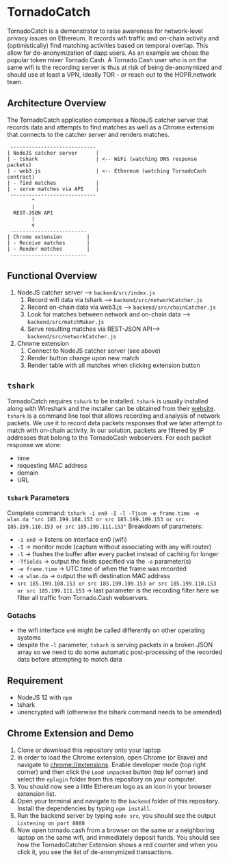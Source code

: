 # TornadoCatch
TornadoCatch is a demonstrator to raise awareness for network-level privacy issues on Ethereum. It records wifi traffic and on-chain activity and (optimistically) find matching activities based on temporal overlap. This allow for de-anonymization of dapp users. As an example we chose the popular token mixer Tornado.Cash. A Tornado.Cash user who is on the same wifi is the recording server is thus at risk of being de-anonymized and should use at least a VPN, ideally TOR - or reach out to the HOPR.network team.

## Architecture Overview
The TornadoCatch application comprises a NodeJS catcher server that records data and attempts to find matches as well as a Chrome extension that connects to the catcher server and renders matches.
```
 ----------------------------
| NodeJS catcher server      |
| - tshark                   | <-- WiFi (watching DNS response packets)
| - web3.js                  | <-- Ethereum (watching TornadoCash contract)
| - find matches             |
| - serve matches via API    |
 ----------------------------
        ^                
        |                
  REST-JSON API
        |                
        v                
 -------------------------
| Chrome extension        |
| - Receive matches       |
| - Render matches        |
 -------------------------
 ```

## Functional Overview
1. NodeJS catcher server --> `backend/src/index.js`
    1.  Record wifi data via tshark --> `backend/src/networkCatcher.js`
    2.  Record on-chain data via web3.js --> `backend/src/chainCatcher.js`
    3.  Look for matches between network and on-chain data --> `backend/src/matchMaker.js`
    4.  Serve resulting matches via REST-JSON API--> `backend/src/networkCatcher.js`
2. Chrome extension
   1. Connect to NodeJS catcher server (see above)
   2. Render button change upon new match
   3. Render table with all matches when clicking extension button

## `tshark`
TornadoCatch requires `tshark` to be installed. `tshark` is usually installed along with Wireshark and the installer can be obtained from their [website](https://wireshark.org/). `tshark` is a command line tool that allows recording and analysis of network packets. We use it to record data packets responses that we later attempt to match with on-chain activity. In our solution, packets are filtered by IP addresses that belong to the TornadoCash webservers.
For each packet response we store:
  - time
  - requesting MAC address
  - domain
  - URL

### `tshark` Parameters
Complete command: `tshark -i en0 -I -l -Tjson -e frame.time -e wlan.da "src 185.199.108.153 or src 185.199.109.153 or src 185.199.110.153 or src 185.199.111.153"`
Breakdown of parameters:
- `-i en0` -> listens on interface en0 (wifi) 
- `-I` -> monitor mode (capture without associating with any wifi router)
- `-l` -> flushes the buffer after every packet instead of caching for longer
- `-Tfields` -> output the fields specified via the `-e` parameter(s)
- `-e frame.time` -> UTC time of when the frame was recorded
- `-e wlan.da` -> output the wifi destination MAC address
- `src 185.199.108.153 or src 185.199.109.153 or src 185.199.110.153 or src 185.199.111.153` -> last parameter is the recording filter here we filter all traffic from Tornado.Cash webservers.

### Gotachs
- the wifi interface `en0` might be called differently on other operating systems
- despite the `-l` parameter, `tshark` is serving packets in a broken JSON array so we need to do some automatic post-processing of the recorded data before attempting to match data

## Requirement
- NodeJS 12 with `npm`
- tshark
- unencrypted wifi (otherwise the tshark command needs to be amended)

## Chrome Extension and Demo
1. Clone or download this repository onto your laptop
2. In order to load the Chrome extension, open Chrome (or Brave) and navigate to [chrome://extensions](chrome://extensions). Enable developer mode (top right corner) and then click the `Load unpacked` button (top lef corner) and select the `eplugin` folder from this repository on your computer.
3. You should now see a little Ethereum logo as an icon in your browser extension list.
4. Open your terminal and navigate to the `backend` folder of this repository. Install the dependencies by typing `npm install`.
5. Run the backend server by typing `node src`, you should see the output `Listening on port 8080`
6. Now open tornado.cash from a browser on the same or a neighboring laptop on the same wifi, and immediately deposit funds. You should see how the TornadoCatcher Extension shows a red counter and when you click it, you see the list of de-anonymized transactions.
